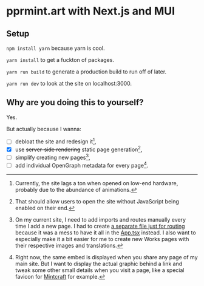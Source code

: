 # pprmint.art with Next.js and MUI

## Setup

`npm install yarn` because yarn is cool.

`yarn install` to get a fuckton of packages.

`yarn run build` to generate a production build to run off of later.

`yarn run dev` to look at the site on localhost:3000.

## Why are you doing this to yourself?

Yes.

But actually because I wanna:

- [ ] debloat the site and redesign it[^1],
- [x] use ~~server-side rendering~~ static page generation[^2],
- [ ] simplify creating new pages[^3],
- [ ] add individual OpenGraph metadata for every page[^4].

[^1]: Currently, the site lags a ton when opened on low-end hardware, probably due to the abundance of animations.
[^2]: That should allow users to open the site without JavaScript being enabled on their end.
[^3]: On my current site, I need to add imports and routes manually every time I add a new page. I had to create [a separate file just for routing](https://github.com/pprmint/pprmint.art/blob/main/src/AnimatedRoutes.tsx) because it was a mess to have it all in the [App.tsx](https://github.com/pprmint/pprmint.art/blob/main/src/App.tsx) instead. I also want to especially make it a bit easier for me to create new Works pages with their respective images and translations.
[^4]: Right now, the same embed is displayed when you share any page of my main site. But I want to display the actual graphic behind a link and tweak some other small details when you visit a page, like a special favicon for [Mintcraft](https://pprmint.art/mintcraft) for example.
